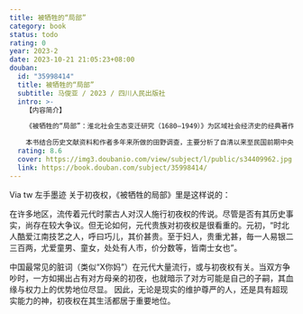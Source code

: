 ```yaml
---
title: 被牺牲的“局部”
category: book
status: todo
rating: 0
year: 2023-2
date: 2023-10-21 21:05:23+08:00
douban:
  id: "35998414"
  title: 被牺牲的“局部”
  subtitle: 马俊亚 / 2023 / 四川人民出版社
  intro: >-
    【内容简介】

    《被牺牲的“局部”：淮北社会生态变迁研究（1680—1949）》为区域社会经济史的经典著作，初版于2011年北京大学出版社。自问世以来即引起广泛地影响，颇受好评，具有极高的学术价值。今次作者全面修订，在以往的基础上又多加考证、爬疏，使所用材料更加准确与丰富。

    本书结合历史文献资料和作者多年来所做的田野调查，主要分析了自清以来至民国前期中央政府所制定的政策对淮北地区所产生的交互影响，着重考察淮北地区人类活动，特别是政府行为和官僚意志对淮北社会生态变迁的影响。作者分析了治水、漕运和盐务等政策对淮北的地理、河道、水文、物产、民性及经济结构与社会结构等的塑造、影响及作用。作者所讨论的空间范围，包括苏北、皖北、鲁西南在内的淮河下游地区，分别从漕运、盐业、农业、民生等面描述了淮北社会在中央政府基于政治权力的实际运作下，如何从唐宋时代的鱼米之乡演变为后来的穷乡瘠壤。除此之外，本书还对上述这一时期淮北的社会结构和社会形态的衰变及平民的生活状态也做了细致地考察和分析，进一步论证了清至民国前期中央政府在“顾全大局”的政治思维下所制定的政策对淮北地区的巨大影响。
  rating: 8.6
  cover: https://img3.doubanio.com/view/subject/l/public/s34409962.jpg
  link: https://book.douban.com/subject/35998414/
---
```


Via tw 左手墨迹 关于初夜权，《被牺牲的局部》里是这样说的：

在许多地区，流传着元代时蒙古人对汉人施行初夜权的传说。尽管是否有其历史事实，尚存在较大争议。但无论如何，元代贵族对初夜权是很看重的。元初，“时北人酷爱江南技艺之人，呼曰巧儿，其价甚贵。至于妇人，贵重尤甚，毎一人易银二三百两，尤爱童男、童女，处处有人市，价分数等，皆南士女也”。

中国最常见的脏词（类似“X你妈”）在元代大量流行，或与初夜权有关。当双方争吵时，一方如揭出占有对方母亲的初夜，也就暗示了对方可能是自己的子嗣，其血缘与权力上的优势地位尽显。
因此，无论是现实的维护尊严的人，还是具有超现实能力的神，初夜权在其生活都居于重要地位。

